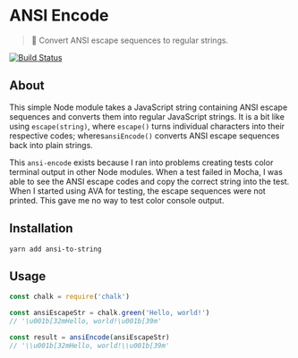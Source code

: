 # ANSI Encode

> 🔢  Convert ANSI escape sequences to regular strings.

[![Build Status](https://travis-ci.org/F1LT3R/ansi-encode.svg?branch=master)](https://travis-ci.org/F1LT3R/ansi-encode)


## About

This simple Node module takes a JavaScript string containing ANSI escape sequences and converts them into regular JavaScript strings. It is a bit like using `escape(string)`, where `escape()` turns individual characters into their respective codes; wheres`ansiEncode()` converts ANSI escape sequences back into plain strings.

This `ansi-encode` exists because I ran into problems creating tests color terminal output in other Node modules. When a test failed in Mocha, I was able to see the ANSI escape codes and copy the correct string into the test. When I started using AVA for testing, the escape sequences were not printed. This gave me no way to test color console output.

## Installation

```shell
yarn add ansi-to-string
```

## Usage

```javascript
const chalk = require('chalk')

const ansiEscapeStr = chalk.green('Hello, world!')
// '\u001b[32mHello, world!\u001b[39m'

const result = ansiEncode(ansiEscapeStr)
// '\\u001b[32mHello, world!\\u001b[39m'
```